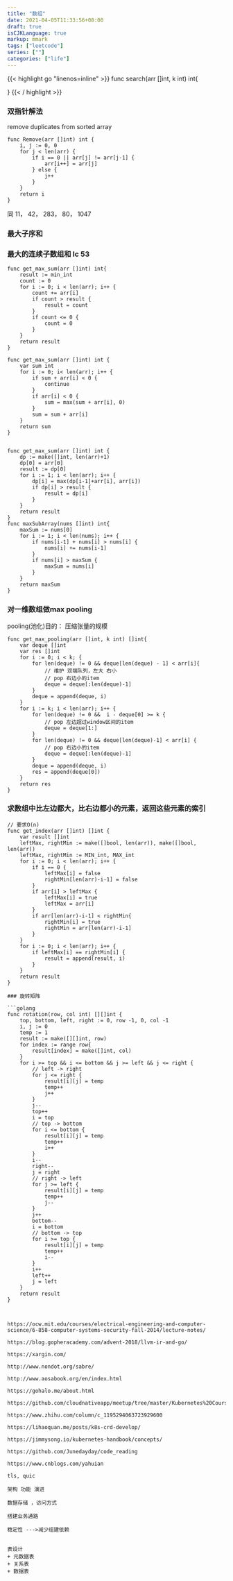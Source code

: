```yaml
---
title: "数组"
date: 2021-04-05T11:33:56+08:00
draft: true
isCJKLanguage: true
markup: mmark
tags: ["leetcode"]
series: [""]
categories: ["life"]
---
```


{{< highlight go "linenos=inline" >}}
func search(arr []int, k int) int{

}
{{< / highlight >}}

### 双指针解法

remove duplicates from sorted array

```golang
func Remove(arr []int) int {
    i, j := 0, 0
    for j < len(arr) {
        if i == 0 || arr[j] != arr[j-1] {
            arr[i++] = arr[j]
        } else {
            j++
        }
    }
    return i
}

```
同 11， 42， 283， 80， 1047


### 最大子序和


### 最大的连续子数组和 lc 53

```golang
func get_max_sum(arr []int) int{
    result := min_int
    count := 0
    for i := 0; i < len(arr); i++ {
        count += arr[i]
        if count > result {
            result = count
        }
        if count <= 0 {
            count = 0
        }
    }
    return result
}

func get_max_sum(arr []int) int {
    var sum int
    for i := 0; i< len(arr); i++ {
        if sum + arr[i] < 0 {
            continue
        }
        if arr[i] < 0 {
            sum = max(sum + arr[i], 0)
        }
        sum = sum + arr[i]
    }
    return sum
}


```

```golang
func get_max_sum(arr []int) int {
    dp := make([]int, len(arr)+1)
    dp[0] = arr[0]
    result := dp[0]
    for i := 1; i < len(arr); i++ {
        dp[i] = max(dp[i-1]+arr[i], arr[i])
        if dp[i] > result {
            result = dp[i]
        }
    }
    return result
}
func maxSubArray(nums []int) int{
    maxSum := nums[0]
    for i := 1; i < len(nums); i++ {
        if nums[i-1] + nums[i] > nums[i] {
            nums[i] += nums[i-1]
        } 
        if nums[i] > maxSum {
            maxSum = nums[i]
        }
    }
    return maxSum 
}

```

### 对一维数组做max pooling

pooling(池化)目的： 压缩张量的规模

```golang
func get_max_pooling(arr []int, k int) []int{
    var deque []int
    var res []int
    for i := 0; i < k; {
        for len(deque) != 0 && deque[len(deque) - 1] < arr[i]{
            // 维护 双端队列，左大 右小 
            // pop 右边小的item
            deque = deque[:len(deque)-1]
        }
        deque = append(deque, i)
    }
    for i := k; i < len(arr); i++ {
        for len(deque) != 0 &&  i - deque[0] >= k {
            // pop 左边超过window区间的item
            deque = deque[1:]
        }
        for len(deque) != 0 && deque[len(deque)-1] < arr[i] {
            // pop 右边小的item
            deque = deque[:len(deque)-1]
        }
        deque = append(deque, i)
        res = append(deque[0])
    }
    return res
}
```

### 求数组中比左边都大，比右边都小的元素，返回这些元素的索引

```golang
// 要求O(n)
func get_index(arr []int) []int {
    var result []int
    leftMax, rightMin := make([]bool, len(arr)), make([]bool, len(arr))
    leftMax, rightMin := MIN_int, MAX_int
    for i := 0; i < len(arr); i++ {
        if i == 0 {
            leftMax[i] = false
            rightMin[len(arr)-i-1] = false
        }
        if arr[i] > leftMax {
            leftMax[i] = true
            leftMax = arr[i]
        }
        if arr[len(arr)-i-1] < rightMin{
            rightMin[i] = true
            rightMin = arr[len(arr)-i-1]
        }
    }
    for i := 0; i < len(arr); i++ {
        if leftMax[i] == rightMin[i] {
            result = append(result, i)
        }
    }
    return result
}

### 旋转矩阵

```golang
func rotation(row, col int) [][]int {
    top, bottom, left, right := 0, row -1, 0, col -1
    i, j := 0
    temp := 1
    result := make([][]int, row)
    for index := range row{
        result[index] = make([]int, col)
    }
    for i >= top && i <= bottom && j >= left && j <= right {
        // left -> right 
        for j <= right {
            result[i][j] = temp
            temp++
            j++
        }
        j--
        top++
        i = top
        // top -> bottom
        for i <= bottom {
            result[i][j] = temp
            temp++
            i++
        }
        i--
        right--
        j = right
        // right -> left
        for j >= left {
            result[i][j] = temp
            temp++
            j--
        }
        j++
        bottom--
        i = bottom
        // bottom -> top
        for i >= top {
            result[i][j] = temp
            temp++
            i--
        }
        i++
        left++
        j = left
    }
    return result
}

```


```


https://ocw.mit.edu/courses/electrical-engineering-and-computer-science/6-858-computer-systems-security-fall-2014/lecture-notes/

https://blog.gopheracademy.com/advent-2018/llvm-ir-and-go/

https://xargin.com/

http://www.nondot.org/sabre/

http://www.aosabook.org/en/index.html

https://gohalo.me/about.html

https://github.com/cloudnativeapp/meetup/tree/master/Kubernetes%20Course

https://www.zhihu.com/column/c_1195294063723929600

https://lihaoquan.me/posts/k8s-crd-develop/

https://jimmysong.io/kubernetes-handbook/concepts/

https://github.com/Junedayday/code_reading

https://www.cnblogs.com/yahuian

tls, quic

架构 功能 演进

数据存储 ，访问方式

搭建业务通路

稳定性 --->减少组建依赖


表设计
+ 元数据表
+ 关系表
+ 数据表